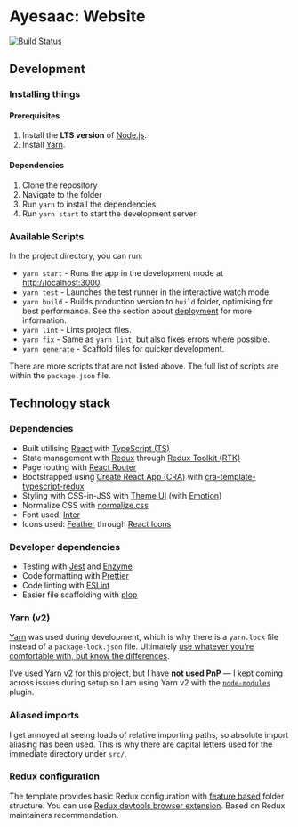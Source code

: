 # Ayesaac: Website

[![Build Status](https://api.netlify.com/api/v1/badges/c8d5c46c-d590-47a3-894d-594340b1e730/deploy-status)](https://app.netlify.com/sites/ayesaac/deploys)

## Development

### Installing things

#### Prerequisites

1. Install the **LTS version** of [Node.js](https://nodejs.org/en/).
1. Install [Yarn](https://yarnpkg.com/en/docs/install).

#### Dependencies

1. Clone the repository
2. Navigate to the folder
3. Run `yarn` to install the dependencies
4. Run `yarn start` to start the development server.

### Available Scripts

In the project directory, you can run:

- `yarn start` - Runs the app in the development mode at [http://localhost:3000](http://localhost:3000).
- `yarn test` - Launches the test runner in the interactive watch mode.
- `yarn build` - Builds production version to `build` folder, optimising for best performance. See the section about [deployment](https://facebook.github.io/create-react-app/docs/deployment) for more information.
- `yarn lint` - Lints project files.
- `yarn fix` - Same as `yarn lint`, but also fixes errors where possible.
- `yarn generate` - Scaffold files for quicker development.

There are more scripts that are not listed above. The full list of scripts are within the `package.json` file.

## Technology stack

### Dependencies

- Built utilising [React](https://reactjs.org/) with [TypeScript (TS)](http://www.typescriptlang.org/)
- State management with [Redux](https://redux.js.org/) through [Redux Toolkit (RTK)](https://redux-toolkit.js.org/)
- Page routing with [React Router](https://github.com/ReactTraining/react-router)
- Bootstrapped using [Create React App (CRA)](https://create-react-app.dev/) with [cra-template-typescript-redux](https://github.com/alexandr-g/cra-template-typescript-redux)
- Styling with CSS-in-JSS with [Theme UI](https://theme-ui.com/) (with [Emotion](https://emotion.sh/))
- Normalize CSS with [normalize.css](https://github.com/necolas/normalize.css/)
- Font used: [Inter](https://rsms.me/inter/)
- Icons used: [Feather](https://feathericons.com/) through [React Icons](https://github.com/react-icons/react-icons)

### Developer dependencies

- Testing with [Jest](https://jestjs.io/) and [Enzyme](https://enzymejs.github.io/enzyme/)
- Code formatting with [Prettier](https://prettier.io/)
- Code linting with [ESLint](https://eslint.org/)
- Easier file scaffolding with [plop](https://plopjs.com/)

### Yarn (v2)

[Yarn](https://yarnpkg.com/en/) was used during development, which is why there is a `yarn.lock` file instead of a `package-lock.json` file. Ultimately [use whatever you're comfortable with, but know the differences](https://yarnpkg.com/lang/en/docs/migrating-from-npm/).

I've used Yarn v2 for this project, but I have **not used PnP** — I kept coming across issues during setup so I am using Yarn v2 with the [`node-modules`](https://yarnpkg.com/advanced/migration#if-required-enable-the-node-modules-plugin) plugin.

### Aliased imports

I get annoyed at seeing loads of relative importing paths, so absolute import aliasing has been used. This is why there are capital letters used for the immediate directory under `src/`.

### Redux configuration

The template provides basic Redux configuration with [feature based](https://redux.js.org/style-guide/style-guide/#structure-files-as-feature-folders-or-ducks) folder structure. You can use [Redux devtools browser extension](http://extension.remotedev.io/). Based on Redux maintainers recommendation.
